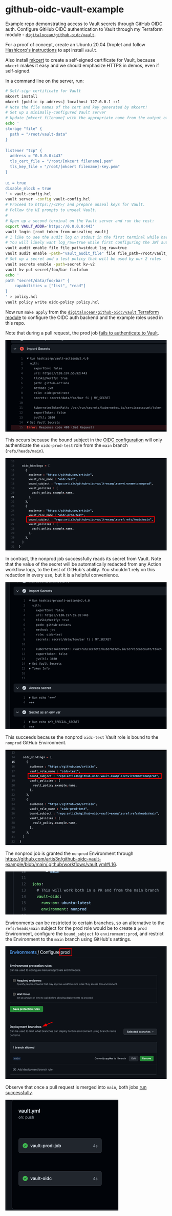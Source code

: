 # github-oidc-vault-example

Example repo demonstrating access to Vault secrets through GitHub OIDC auth.
Configure GitHub OIDC authentication to Vault through my Terraform module - [`digitalocean/github-oidc/vault`](https://github.com/digitalocean/terraform-vault-github-oidc).

For a proof of concept, create an Ubuntu 20.04 Droplet and follow [Hashicorp's instructions](https://learn.hashicorp.com/tutorials/vault/getting-started-install) to apt install `vault`.

Also install [mkcert](https://github.com/FiloSottile/mkcert) to create a self-signed certificate for Vault, because `mkcert` makes it easy
and we should emphasize HTTPS in demos, even if self-signed.

In a command line on the server, run:

```bash
# Self-sign certificate for Vault
mkcert install
mkcert [public ip address] localhost 127.0.0.1 ::1
# Note the file names of the cert and key generated by mkcert!
# Set up a minimally-configured Vault server
# Update [mkcert filename] with the appropriate name from the output of the previous command
echo '
storage "file" {
  path = "/root/vault-data"
}

listener "tcp" {
  address = "0.0.0.0:443"
  tls_cert_file = "/root/[mkcert filename].pem"
  tls_key_file = "/root/[mkcert filename]-key.pem"
}

ui = true
disable_mlock = true
' > vault-config.hcl
vault server -config vault-config.hcl
# Proceed to https://<IP>/ and prepare unseal keys for Vault.
# Follow the UI prompts to unseal Vault.
#
# Open up a second terminal on the Vault server and run the rest:
export VAULT_ADDR='https://0.0.0.0:443'
vault login [root token from unsealing vault]
# I like to see the audit log on stdout in the first terminal while having a file to refer back to if needed
# You will likely want log_raw=true while first configuring the JWT auth backend in your development environment for debugging convenience.
vault audit enable file file_path=stdout log_raw=true
vault audit enable -path="vault_audit_file" file file_path=/root/vault_audit.log
# Set up a secret and a test policy that will be used by our 2 roles
vault secrets enable -path=secret kv-v2
vault kv put secret/foo/bar fi=fofum
echo '
path "secret/data/foo/bar" {
    capabilities = ["list", "read"]
}
' > policy.hcl
vault policy write oidc-policy policy.hcl
```

Now run `make apply` from the [`digitalocean/github-oidc/vault` Terraform module](https://github.com/digitalocean/terraform-vault-github-oidc) to configure the OIDC auth backend and the example roles used in this repo.

Note that during a pull request, the prod job [fails to authenticate to Vault](https://github.com/artis3n/github-oidc-vault-example/actions/runs/1953263436).

![import secrets prod](docs/import-secrets-prod.png)

This occurs because the bound subject in the [OIDC configuration](https://github.com/digitalocean/terraform-vault-github-oidc/blob/main/examples/simple-repo/main.tf) will only authenticate the `oidc-prod-test` role from the `main` branch (`refs/heads/main`).

![prod bound_subject](docs/prod-oidc-binding.png)

In contrast, the nonprod job successfully reads its secret from Vault. Note that the value of the secret will be automatically redacted from any Action workflow logs, to the best of GitHub's ability.
You shouldn't rely on this redaction in every use, but it is a helpful convenience.

![import secrets CI](docs/import-secrets-ci.png)

This succeeds because the nonprod `oidc-test` Vault role is bound to the `nonprod` GitHub Environment.

![nonprod bound_subject](docs/ci-oidc-binding.png)

The nonprod job is granted the `nonprod` Environment through <https://github.com/artis3n/github-oidc-vault-example/blob/main/.github/workflows/vault.yml#L16>.

![ci github environment](docs/ci-github-environment.png)

Environments can be restricted to certain branches, so an alternative to the `refs/heads/main` subject for the prod role would be to create a `prod` Environment, configure the `bound_subject` to `environment:prod`, and restrict the Environment to the `main` branch using GitHub's settings.

![prod github environment](docs/prod-github-environment.png)

Observe that once a pull request is merged into `main`, both jobs [run successfully](https://github.com/artis3n/github-oidc-vault-example/actions/runs/1953265376).

![successful jobs](docs/successful-jobs.png)
